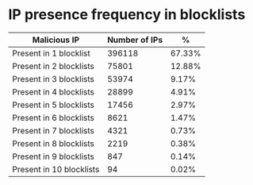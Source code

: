 # IP presence frequency in blocklists
| Malicious IP | Number of IPs | % |
|----|----|----|
| Present in 1 blocklist | 396118 | 67.33% |
| Present in 2 blocklists | 75801 | 12.88% |
| Present in 3 blocklists | 53974 | 9.17% |
| Present in 4 blocklists | 28899 | 4.91% |
| Present in 5 blocklists | 17456 | 2.97% |
| Present in 6 blocklists | 8621 | 1.47% |
| Present in 7 blocklists | 4321 | 0.73% |
| Present in 8 blocklists | 2219 | 0.38% |
| Present in 9 blocklists | 847 | 0.14% |
| Present in 10 blocklists | 94 | 0.02% |
